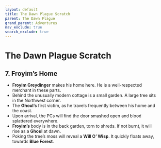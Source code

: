 ```yaml
---
layout: default
title: The Dawn Plague Scratch
parent: The Dawn Plague
grand_parent: Adventures
nav_exclude: true
search_exclude: true
---
```


# The Dawn Plague Scratch

## 7. Froyim’s Home
* **Froyim Greydinger** makes his home here. He is a well-respected merchant in these parts.
* Behind the unusually  modern cottage  is a small garden. A large tree sits in the Northwest corner.
* The **Ghoul’s** first victim, as he travels frequently between his home and the coast.
* Upon arrival, the PCs will find the door smashed open and blood splattered everywhere.
* **Froyim’s** body is in the back garden, torn to shreds. If not burnt, it will rise as a **Ghoul** at dawn.
* Poking the tree’s moss will reveal a **Will O’ Wisp**. It quickly floats away, towards **Blue Forest**.
